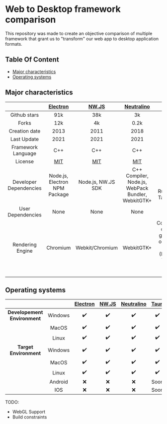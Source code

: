 # Web to Desktop framework comparison

This repository was made to create an objective comparison of multiple framework that grant us to "transform" our web app to desktop application formats.

## Table Of Content
- [Major characteristics](#major-characteristics)
- [Operating systems](#operating-systems)

## Major characteristics

| | [Electron](https://github.com/electron/electron) | [NW.JS](https://github.com/nwjs/nw.js) | [Neutralino](https://github.com/neutralinojs/neutralinojs) | [Tauri](https://github.com/tauri-apps/tauri) |
|:---:|:---:|:---:|:---:|:---:|
| Github stars | 91k | 38k | 3k | 13k |
| Forks | 12k | 4k | 0.2k | 0.3k |
| Creation date | 2013 | 2011 | 2018 | 2017 |
| Last Update | 2021 | 2021 | 2021 | 2021 |
| Framework Language | C++ | C++ | C++ | Rust |
| License | [MIT](https://github.com/electron/electron/blob/master/LICENSE) | [MIT](https://github.com/nwjs/nw.js/blob/nw52/LICENSE) | [MIT](https://github.com/neutralinojs/neutralinojs/blob/master/LICENSE) | [MIT](https://github.com/tauri-apps/tauri/blob/dev/LICENSE) |
| Developer Dependencies | Node.js, Electron NPM Package | Node.js, NW.JS SDK | C++ Compiler, Node.js, WebPack Bundler, WebkitGTK+ | C++ Compiler, Node.JS, Rustc, Cargo, Tauri Bundler |
| User Dependencies | None | None | None | None |
| Rendering Engine | Chromium | Webkit/Chromium | WebkitGTK+ | Cocoa/WebKit on macOS, gtk-webkit2 on Linux and MSHTML (IE10/11) or Webkit via Edge on Windows |

## Operating systems

|  |  | [Electron](https://github.com/electron/electron) | [NW.JS](https://github.com/nwjs/nw.js) | [Neutralino](https://github.com/neutralinojs/neutralinojs) | [Tauri](https://github.com/tauri-apps/tauri) |
|:---:|:---:|:---:|:---:|:---:|:---:|
| **Developement Environment** | Windows | ✔️ | ✔️ | ✔️ | ✔️ |
| | MacOS | ✔️ | ✔️ | ✔️ | ✔️ |
| | Linux | ✔️ | ✔️ | ✔️ | ✔️ |
| **Target Environment** | Windows | ✔️ | ✔️ | ✔️ | ✔️ |
| | MacOS | ✔️ | ✔️ | ✔️ | ✔️ |
| | Linux | ✔️ | ✔️ | ✔️ | ✔️ |
| | Android | ❌ | ❌ | ❌ | Soon |
| | IOS | ❌ | ❌ | ❌ | Soon |


TODO:
- WebGL Support
- Build constraints

